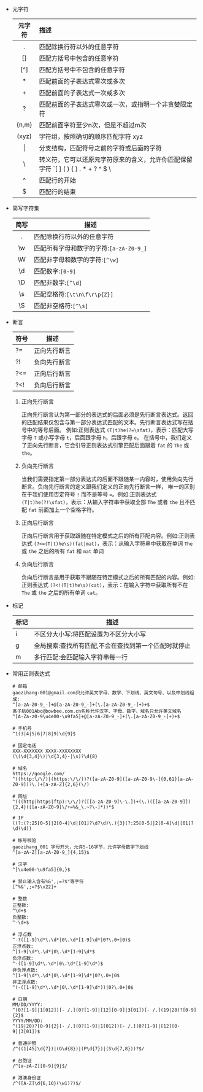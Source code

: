 * 元字符
  
  | 元字符 | 描述                                                         |
  | :----: | :----------------------------------------------------------- |
  |   .    | 匹配除换行符以外的任意字符                                   |
  |   []   | 匹配方括号中包含的任意字符                                   |
  |  [^]   | 匹配方括号中不包含的任意字符                                 |
  |   *    | 匹配前面的子表达式零次或多次                                 |
  |   +    | 匹配前面的子表达式一次或多次                                 |
  |   ?    | 匹配前面的子表达式零次或一次，或指明一个非贪婪限定符         |
  | {n,m}  | 匹配前面字符至少n次，但是不超过m次                           |
  | (xyz)  | 字符组，按照确切的顺序匹配字符 xyz                           |
  |   \|   | 分支结构，匹配符号之前的字符或后面的字符                     |
  |   \    | 转义符，它可以还原元字符原来的含义，允许你匹配保留字符 `[ ] ( ) { } . * + ? ^ $ \ |
  |   ^    | 匹配行的开始                                                 |
  |   $    | 匹配行的结束                                                 |
  
* 简写字符集

  | 简写 | 描述                                    |
  | :--: | --------------------------------------- |
  |  .   | 匹配除换行符以外的任意字符              |
  |  \w  | 匹配所有字母和数字的字符:`[a-zA-Z0-9_]` |
  |  \W  | 匹配非字母和数字的字符:`[^\w]`          |
  |  \d  | 匹配数字:`[0-9]`                        |
  |  \D  | 匹配非数字:`[^\d]`                      |
  |  \s  | 匹配空格符:`[\t\n\f\r\p{Z}]`            |
  |  \S  | 匹配非空格符:`[^\s]`                    |

* 断言

  | 符号 | 描述         |
  | ---- | ------------ |
  | ?=   | 正向先行断言 |
  | ?!   | 负向先行断言 |
  | ?<=  | 正向后行断言 |
  | ?<!  | 负向后行断言 |

  1. 正向先行断言

     正向先行断言认为第一部分的表达式的后面必须是先行断言表达式。返回的匹配结果仅包含与第一部分表达式匹配的文本。先行断言表达式写在括号中的等号后面。 例如:正则表达式 `(T|t)he(?=\sfat)`，表示：匹配大写字母 `T` 或小写字母 `t`，后面跟字母 `h`，后跟字母 `e`。 在括号中，我们定义了正向先行断言，它会引导正则表达式引擎匹配后面跟着 `fat` 的 `The` 或 `the`。

  2. 负向先行断言

     当我们需要指定第一部分表达式的后面不跟随某一内容时，使用负向先行断言。负向先行断言的定义跟我们定义的正向先行断言一样， 唯一的区别在于我们使用否定符号 `!` 而不是等号 `=`。例如:正则表达式 `(T|t)he(?!\sfat)`，表示：从输入字符串中获取全部 `The` 或者 `the` 且不匹配 `fat` 前面加上一个空格字符。

  3. 正向后行断言

     正向后行断言用于获取跟随在特定模式之后的所有匹配内容。例如:正则表达式 `(?<=(T|t)he\s)(fat|mat)`，表示：从输入字符串中获取在单词 `The` 或 `the` 之后的所有 `fat` 和 `mat` 单词

  4. 负向后行断言

     负向后行断言是用于获取不跟随在特定模式之后的所有匹配的内容。例如:正则表达式 `(?<!(T|t)he\s)(cat)`，表示：在输入字符中获取所有不在 `The` 或 `the` 之后的所有单词 `cat`。

* 标记

  | 标记 | 描述                                                 |
  | ---- | ---------------------------------------------------- |
  | i    | 不区分大小写:将匹配设置为不区分大小写                |
  | g    | 全局搜索:查找所有匹配,不会在查找到第一个匹配时就停止 |
  | m    | 多行匹配:会匹配输入字符串每一行                      |

* 常用正则表达式

  ```
  # 邮箱
  gaozihang-001@gmail.com只允许英文字母、数字、下划线、英文句号、以及中划线组成:
  ^[a-zA-Z0-9_-]+@[a-zA-Z0-9_-]+(\.[a-zA-Z0-9_-]+)+$
  高子航001Abc@bowbee.com.cn名称允许汉字、字母、数字，域名只允许英文域名
  ^[A-Za-z0-9\u4e00-\u9fa5]+@[a-zA-Z0-9_-]+(\.[a-zA-Z0-9_-]+)+$
  
  # 手机号
  ^1(3|4|5|6|7|8|9)\d{9}$
  
  # 固定电话
  XXX-XXXXXXX XXXX-XXXXXXXX
  (\(\d{3,4}\)|\d{3,4}-|\s)?\d{8}
  
  # 域名
  https://google.com/
  ^((http:\/\/)|(https:\/\/))?([a-zA-Z0-9]([a-zA-Z0-9\-]{0,61}[a-zA-Z0-9])?\.)+[a-zA-Z]{2,6}(\/)
  
  # 网址
  ^(((http|https|ftp):\/\/)?([[a-zA-Z0-9]\-\.])+(\.)([[a-zA-Z0-9]]){2,4}([[a-zA-Z0-9]\/+=%&_\.~?\-]*))*$
  
  # IP
  ((?:(?:25[0-5]|2[0-4]\d|[01]?\d?\d)\.){3}(?:25[0-5]|2[0-4]\d|[01]?\d?\d))
  
  # 帐号校验
  gaozihang_001 字母开头，允许5-16字节，允许字母数字下划线
  ^[a-zA-Z][a-zA-Z0-9_]{4,15}$
  
  # 汉字
  ^[\u4e00-\u9fa5]{0,}$
  
  # 禁止输入含有%&',;=?$"等字符
  [^%&',;=?$\x22]+
  
  # 整数
  正整数:
  ^\d+$
  负整数:
  ^-\d+$
  
  # 浮点数
  ^-?([1-9]\d*\.\d*|0\.\d*[1-9]\d*|0?\.0+|0)$
  正浮点数:
  ^[1-9]\d*\.\d*|0\.\d*[1-9]\d*$
  负浮点数:
  ^-([1-9]\d*\.\d*|0\.\d*[1-9]\d*)$
  非负浮点数:
  ^[1-9]\d*\.\d*|0\.\d*[1-9]\d*|0?\.0+|0$
  非正浮点数:
  ^(-([1-9]\d*\.\d*|0\.\d*[1-9]\d*))|0?\.0+|0$
  
  # 日期
  MM/DD/YYYY:
  ^(0?[1-9]|1[012])[- /.](0?[1-9]|[12][0-9]|3[01])[- /.](19|20)?[0-9]{2}$
  YYYY/MM/DD:
  ^(19|20)?[0-9]{2}[- /.](0?[1-9]|1[012])[- /.](0?[1-9]|[12][0-9]|3[01])$
  
  # 普通护照
  /^((1[45]\d{7})|(G\d{8})|(P\d{7})|(S\d{7,8}))?$/
  
  # 台胞证
  /^[a-zA-Z][0-9]{9}$/
  
  # 港澳身份证
  /^([A-Z]\d{6,10}(\w1)?)$/
  ```

  